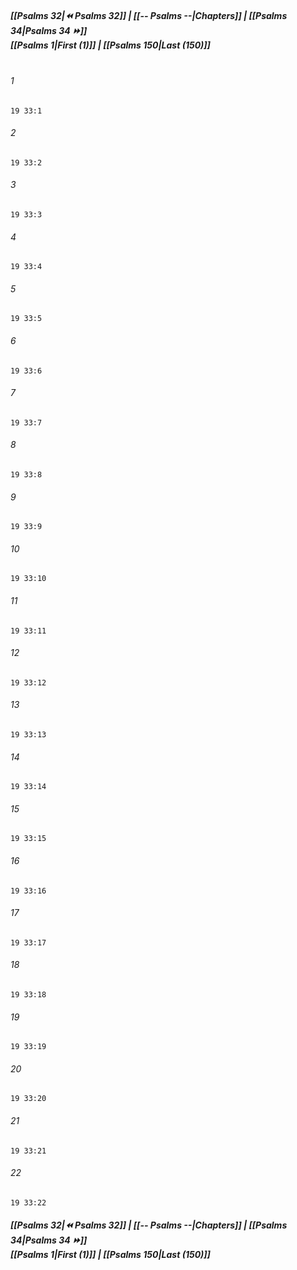 
##### **[[Psalms 32|⏪ Psalms 32]] | [[-- Psalms --|Chapters]] | [[Psalms 34|Psalms 34 ⏩]]**<br>**[[Psalms 1|First (1)]] | [[Psalms 150|Last (150)]]**<br><br>

###### 1
``` verse
19 33:1
```
###### 2
``` verse
19 33:2
```
###### 3
``` verse
19 33:3
```
###### 4
``` verse
19 33:4
```
###### 5
``` verse
19 33:5
```
###### 6
``` verse
19 33:6
```
###### 7
``` verse
19 33:7
```
###### 8
``` verse
19 33:8
```
###### 9
``` verse
19 33:9
```
###### 10
``` verse
19 33:10
```
###### 11
``` verse
19 33:11
```
###### 12
``` verse
19 33:12
```
###### 13
``` verse
19 33:13
```
###### 14
``` verse
19 33:14
```
###### 15
``` verse
19 33:15
```
###### 16
``` verse
19 33:16
```
###### 17
``` verse
19 33:17
```
###### 18
``` verse
19 33:18
```
###### 19
``` verse
19 33:19
```
###### 20
``` verse
19 33:20
```
###### 21
``` verse
19 33:21
```
###### 22
``` verse
19 33:22
```

##### **[[Psalms 32|⏪ Psalms 32]] | [[-- Psalms --|Chapters]] | [[Psalms 34|Psalms 34 ⏩]]**<br>**[[Psalms 1|First (1)]] | [[Psalms 150|Last (150)]]**
